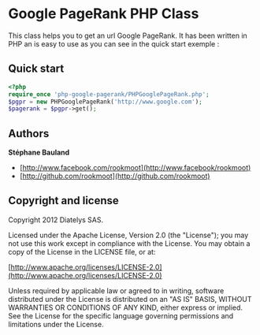 Google PageRank PHP Class
=========================


This class helps you to get an url Google PageRank. It has been written in PHP an is easy to use as you can see in the quick start exemple :

## Quick start

```php
<?php
require_once 'php-google-pagerank/PHPGooglePageRank.php';
$pgpr = new PHPGooglePageRank('http://www.google.com');
$pagerank = $pgpr->get();

```

## Authors

**Stéphane Bauland**

+ [http://www.facebook.com/rookmoot](http://www.facebook/rookmoot)
+ [http://github.com/rookmoot](http://github.com/rookmoot)


## Copyright and license

Copyright 2012 Diatelys SAS.

Licensed under the Apache License, Version 2.0 (the "License");
you may not use this work except in compliance with the License.
You may obtain a copy of the License in the LICENSE file, or at:

  [http://www.apache.org/licenses/LICENSE-2.0](http://www.apache.org/licenses/LICENSE-2.0)

Unless required by applicable law or agreed to in writing, software
distributed under the License is distributed on an "AS IS" BASIS,
WITHOUT WARRANTIES OR CONDITIONS OF ANY KIND, either express or implied.
See the License for the specific language governing permissions and
limitations under the License.
